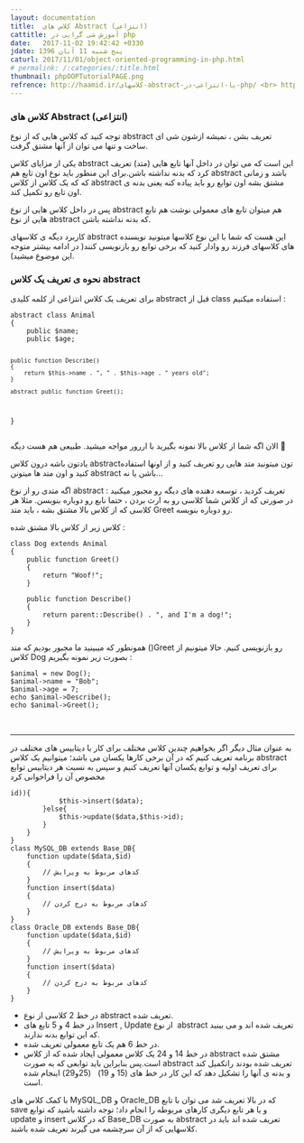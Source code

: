 ```yaml
---
layout: documentation
title:  کلاس های Abstract (انتزاعی)
cattitle: آموزش شی گرایی در php
date:   2017-11-02 19:42:42 +0330
jdate: پنج شنبه 11 آبان 1396
caturl: 2017/11/01/object-oriented-programming-in-php.html
# permalink: /:categories/:title.html
thumbnail: phpOOPTutorialPAGE.png
refrence: http://haamid.ir/کلاسهای-abstract-یا-انتزاعی-در-php/ <br> http://alihossein.ir/tutorials/آموزش-کلاس-های-abstract
---
```

<h3> کلاس های Abstract (انتزاعی)</h3>
<p>توجه کنید که کلاس هایی که از نوع abstract تعریف بشن ، نمیشه ازشون شی ای ساخت و تنها می توان از آنها مشتق گرفت.
</p>
<p>
یکی از مزایای کلاس abstract این است که می توان در داخل آنها تابع هایی (متد) تعریف کرد که بدنه نداشته باشن.برای این منظور باید نوع اون تابع هم abstract باشد و  زمانی که که یک کلاس از کلاس abstract مشتق بشه اون توابع رو باید پیاده کنه یعنی بدنه ی اون تابع رو تکمیل کند.
</p>
<p>پس در داخل کلاس هایی از نوع abstract هم میتوان تابع های معمولی نوشت هم تابع هایی از نوع abstract که بدنه نداشته باشن.
</p>

<p>کاربرد دیگه ی کلاسهای abstract این هست که شما با این نوع کلاسها میتونید نویسنده های کلاسهای فرزند رو وادار کنید که برخی توابع رو بازنویسی کنند( در ادامه بیشتر متوجه این موضوع میشید).</p>


<h3>نحوه ی تعریف یک کلاس abstract</h3>

<p>
برای تعریف یک کلاس انتزاعی از کلمه کلیدی abstract  قبل از class  استفاده میکنیم :
</p>
<pre><code class="language-php  line-numbers">abstract class Animal
{
    public $name;
    public $age;

    public function Describe()
    {
        return $this->name . ", " . $this->age . " years old";
    }

    abstract public function Greet();
}
</code></pre>

<p>
الان اگه شما از کلاس بالا نمونه بگیرید با اررور مواجه میشید. طبیعی هم هست دیگه 🙂
</p>

<p>
یادتون باشه درون کلاس abstractتون میتونید متد هایی رو تعریف کنید و از اونها استفاده کنید و اون متد ها میتونن abstract باشن یا نه…
</p>
<p>
اگه متدی رو از نوع abstract تعریف کردید ، توسعه دهنده های دیگه رو مجبور میکنید : در صورتی که از کلاس شما کلاسی رو به ارث بردن ، حتما نابع رو دوباره بنویسن. مثلا هر کلاسی که از کلاس بالا مشتق بشه ، باید متد Greet رو دوباره بنویسه.</p>

<p>
کلاس زیر از کلاس بالا مشتق شده :
</p>

<pre><code class="language-php  line-numbers">class Dog extends Animal
{
    public function Greet()
    {
        return "Woof!";
    }

    public function Describe()
    {
        return parent::Describe() . ", and I'm a dog!";
    }
}
</code></pre>


<p>
همونطور که میبینید ما مجبور بودیم که متد  ()Greet  رو بازنویسی کنیم. حالا میتونیم از کلاس Dog بصورت زیر نمونه بگیریم :
</p>

<pre><code class="language-php  line-numbers">$animal = new Dog();
$animal->name = "Bob";
$animal->age = 7;
echo $animal->Describe();
echo $animal->Greet();
</code></pre>
<br>
<hr>
<p>
به عنوان مثال دیگر اگر بخواهیم چندین کلاس مختلف برای کار با دیتابیس های مختلف در برنامه تعریف کنیم که در آن برخی کارها یکسان می باشد؛ میتوانیم یک کلاس abstract برای تعریف اولیه و توابع یکسان آنها تعریف کنیم و سپس به نسبت هر دیتابیس توابع مخصوص آن را فراخوانی کرد
</p>

<pre><code class="language-php  line-numbers"><?php
abstract class Base_DB{
    private $id;
    abstract function update($data,$id);
    abstract function insert($data);
    function save($data){
        if(is_null($this->id)){
            $this->insert($data);
        }else{
            $this->update($data,$this->id);
        }
    }
}
class MySQL_DB extends Base_DB{
    function update($data,$id)
    {
        // کدهای مربوط به ویرایش
    }
    function insert($data)
    {
        // کدهای مربوط به درج کردن
    }
}
class Oracle_DB extends Base_DB{
    function update($data,$id)
    {
        // کدهای مربوط به ویرایش
    }
    function insert($data)
    {
        // کدهای مربوط به درج کردن
    }
}
</code></pre>


<p>
<ul>
<li>در خط 2 کلاسی از نوع abstract تعریف شده.</li>
<li>در خط 4 و 5 تابع های Insert , Update از نوع &nbsp;abstract تعریف شده اند و می بینید که این توابع بدنه ندارند.</li>
<li>در خط 6 هم یک تابع معمولی تعریف شده.</li>
<li>در خط 14 و 24 یک کلاس معمولی ایجاد شده که از کلاس abstract مشتق شده است.پس بنابراین باید توابعی که به صورت abstract تعریف شده بودند راتکمیل کند و بدنه ی آنها را تشکیل دهد که این کار در خط های (15 و 19) &nbsp;&nbsp;(25و29) اینجام شده است.</li>
</ul>
</p>

<p>
با کمک کلاس های MySQL_DB و Oracle_DB که در بالا تعریف شد می توان با تابع save و یا هر تابع دیگری کارهای مربوطه را انجام داد؛ توجه داشته باشید که توابع update و insert که در کلاس Base_DB به صورت abstract تعریف شده اند باید در کلاسهایی که از آن سرچشمه می گیرند تعریف شده باشند.
</p>


